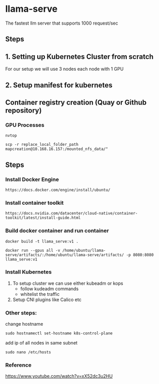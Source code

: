 # llama-serve
The fastest llm server that supports 1000 request/sec

## Steps

## 1. Setting up Kubernetes Cluster from scratch

For our setup we will use 3 nodes each node with 1 GPU

## 2. Setup manifest for kubernetes

## Container registry creation (Quay or Github repository)


### GPU Processes 

```
nvtop
```

```
scp -r replace_local_folder_path  mapcreation@10.168.16.157:/mounted_nfs_data/"
```
## Steps

### Install Docker Engine
```
https://docs.docker.com/engine/install/ubuntu/
```

### Install container toolkit
```
https://docs.nvidia.com/datacenter/cloud-native/container-toolkit/latest/install-guide.html
```

### Build docker container and run container
```
docker build -t llama_serve:v1 .
```

```
docker run --gpus all -v /home/ubuntu/llama-serve/artifacts/:/home/ubuntu/llama-serve/artifacts/ -p 8080:8080 llama_serve:v1
```

### Install Kubernetes 

1. To setup cluster we can use either kubeadm or kops
    - follow kudeadm commands
    - whitelist the traffic
2. Setup CNI plugins like Calico etc

### Other steps:

change hostname
```
sudo hostnamectl set-hostname k8s-control-plane
```

add ip of all nodes in same subnet
```
sudo nano /etc/hosts 
```

### Reference

https://www.youtube.com/watch?v=xX52dc3u2HU